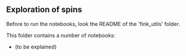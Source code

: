 ## Exploration of spins

Before to run the notebooks, look the README of the 'fink_utils' folder.

This folder contains a number of notebooks:
- (to be explained)

